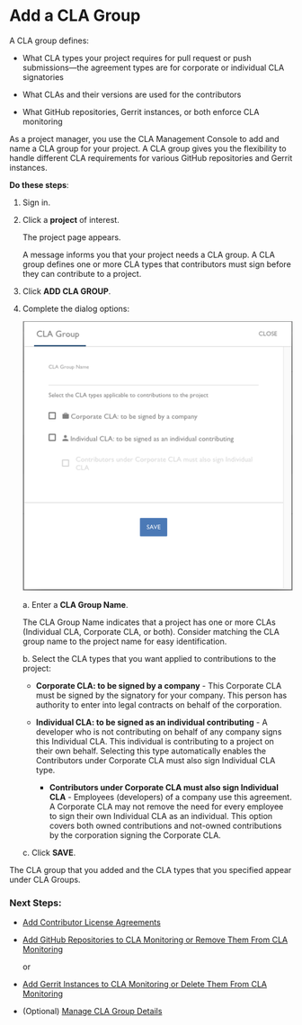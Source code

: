 # Add a CLA Group

A CLA group defines:

* What CLA types your project requires for pull request or push submissions—the agreement types are for corporate or individual CLA signatories

* What CLAs and their versions are used for the contributors

* What GitHub repositories, Gerrit instances, or both enforce CLA monitoring

As a project manager, you use the CLA Management Console to add and name a CLA group for your project. A CLA group gives you the flexibility to handle different CLA requirements for various GitHub repositories and Gerrit instances.

**Do these steps**:

1. Sign in.

2. Click a **project** of interest.

   The project page appears.

   A message informs you that your project needs a CLA group. A CLA group defines one or more CLA types that contributors must sign before they can contribute to a project. 

4. Click **ADD CLA GROUP**.

5. Complete the dialog options:

   ![CLA CLA Group](imgs/CLA-CLA-Group.png)

   a. Enter a **CLA Group Name**.

      The CLA Group Name indicates that a project has one or more CLAs (Individual CLA, Corporate CLA, or both). Consider matching the CLA group name to the project name for easy identification.

   b. Select the CLA types that you want applied to contributions to the project:

      * **Corporate CLA: to be signed by a company** - This Corporate CLA must be signed by the signatory for your company. This person has authority to enter into legal contracts on behalf of the corporation.

      * **Individual CLA: to be signed as an individual contributing** - A developer who is not contributing on behalf of any company signs this Individual CLA. This individual is contributing to a project on their own behalf. Selecting this type automatically enables the Contributors under Corporate CLA must also sign Individual CLA type.

         * **Contributors under Corporate CLA must also sign Individual CLA** - Employees (developers) of a company use this agreement. A Corporate CLA may not remove the need for every employee to sign their own Individual CLA as an individual. This option covers both owned contributions and not-owned contributions by the corporation signing the Corporate CLA.

   c. Click **SAVE**.

The CLA group that you added and the CLA types that you specified appear under CLA Groups.

### Next Steps:

* [Add Contributor License Agreements](Add-Contributor-License-Agreements.md)

* [Add GitHub Repositories to CLA Monitoring or Remove Them From CLA Monitoring](Add-GitHub-Repositories-to-CLA-Monitoring-or-Remove-Them-From-CLA-Monitoring.md)

   or

* [Add Gerrit Instances to CLA Monitoring or Delete Them From CLA Monitoring](Add-Gerrit-Instances-to-CLA-Monitoring-or-Delete-Them-From-CLA-Monitoring.md)

* (Optional) [Manage CLA Group Details](Manage-CLA-Group-Details.md)